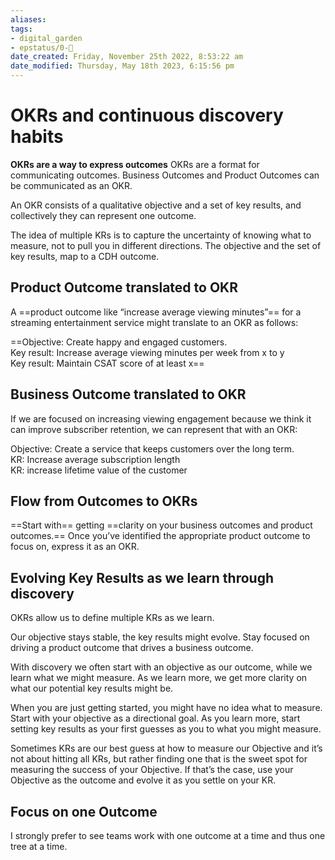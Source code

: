 ```yaml
---
aliases: 
tags: 
- digital_garden
- epstatus/0-🌰
date_created: Friday, November 25th 2022, 8:53:22 am
date_modified: Thursday, May 18th 2023, 6:15:56 pm
---
```

# OKRs and continuous discovery habits

**OKRs are a way to express outcomes**
OKRs are a format for communicating outcomes. Business Outcomes and Product Outcomes can be communicated as an OKR.

An OKR consists of a qualitative objective and a set of key results, and collectively they can represent one outcome.

The idea of multiple KRs is to capture the uncertainty of knowing what to measure, not to pull you in different directions.
The objective and the set of key results, map to a CDH outcome.

## Product Outcome translated to OKR
A ==product outcome like “increase average viewing minutes”== for a streaming entertainment service might translate to an OKR as follows:  

==Objective: Create happy and engaged customers.  
Key result: Increase average viewing minutes per week from x to y  
Key result: Maintain CSAT score of at least x==

## Business Outcome translated to OKR
If we are focused on increasing viewing engagement because we think it can improve subscriber retention, we can represent that with an OKR:  

Objective: Create a service that keeps customers over the long term.  
KR: Increase average subscription length  
KR: increase lifetime value of the customer

## Flow from Outcomes to OKRs
==Start with== getting ==clarity on your business outcomes and product outcomes.== Once you’ve identified the appropriate product outcome to focus on, express it as an OKR.

## Evolving Key Results as we learn through discovery
OKRs allow us to define multiple KRs as we learn.

Our objective stays stable, the key results might evolve.
Stay focused on driving a product outcome that drives a business outcome.

With discovery we often start with an objective as our outcome, while we learn what we might measure. 
As we learn more, we get more clarity on what our potential key results might be.

When you are just getting started, you might have no idea what to measure. Start with your objective as a directional goal. As you learn more, start setting key results as your first guesses as you to what you might measure.

Sometimes KRs are our best guess at how to measure our Objective and it’s not about hitting all KRs, but rather finding one that is the sweet spot for measuring the success of your Objective. If that’s the case, use your Objective as the outcome and evolve it as you settle on your KR.

## Focus on one Outcome 
I strongly prefer to see teams work with one outcome at a time and thus one tree at a time.







